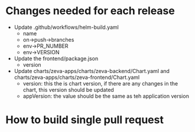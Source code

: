 # Changes needed for each release
* Update .github/workflows/helm-build.yaml
    * name
    * on->push->branches
    * env->PR_NUMBER
    * env->VERSION
* Update the frontend/package.json
    * version
* Update charts/zeva-apps/charts/zeva-backend/Chart.yaml and charts/zeva-apps/charts/zeva-frontend/Chart.yaml
    * version: this the is chart version, if there are any changes in the chart, this version should be updated
    * appVersion: the value should be the same as teh application version

# How to build single pull request

